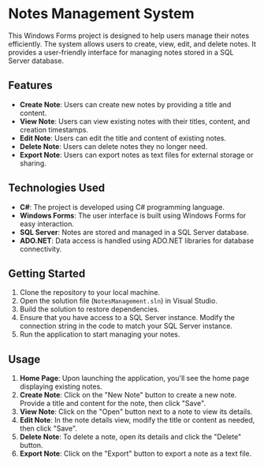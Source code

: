 # Notes Management System

This Windows Forms project is designed to help users manage their notes efficiently. The system allows users to create, view, edit, and delete notes. It provides a user-friendly interface for managing notes stored in a SQL Server database.

## Features

- **Create Note**: Users can create new notes by providing a title and content.
- **View Note**: Users can view existing notes with their titles, content, and creation timestamps.
- **Edit Note**: Users can edit the title and content of existing notes.
- **Delete Note**: Users can delete notes they no longer need.
- **Export Note**: Users can export notes as text files for external storage or sharing.

## Technologies Used

- **C#**: The project is developed using C# programming language.
- **Windows Forms**: The user interface is built using Windows Forms for easy interaction.
- **SQL Server**: Notes are stored and managed in a SQL Server database.
- **ADO.NET**: Data access is handled using ADO.NET libraries for database connectivity.

## Getting Started

1. Clone the repository to your local machine.
2. Open the solution file (`NotesManagement.sln`) in Visual Studio.
3. Build the solution to restore dependencies.
4. Ensure that you have access to a SQL Server instance. Modify the connection string in the code to match your SQL Server instance.
5. Run the application to start managing your notes.

## Usage

1. **Home Page**: Upon launching the application, you'll see the home page displaying existing notes.
2. **Create Note**: Click on the "New Note" button to create a new note. Provide a title and content for the note, then click "Save".
3. **View Note**: Click on the "Open" button next to a note to view its details.
4. **Edit Note**: In the note details view, modify the title or content as needed, then click "Save".
5. **Delete Note**: To delete a note, open its details and click the "Delete" button.
6. **Export Note**: Click on the "Export" button to export a note as a text file.
